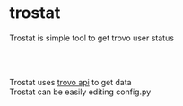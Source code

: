 # trostat
Trostat is simple tool to get trovo user status

<br>
<br>

Trostat uses [trovo api](https://developer.trovo.live/docs/APIs.html) to get data
<br>
Trostat can be easily editing config.py
